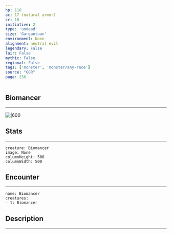 ```yaml
---
hp: 110
ac: 17 (natural armor)
cr: 10
initiative: 2
type: 'undead'    
size: 'Gargantuan'
environment: None
alignment: neutral evil
legendary: False
lair: False
mythic: False
regional: False
tags: ['monster', 'monster/any-race']
source: "GGR"
page: 256
---
```


## Biomancer
---

![|600](D:/Program%20Files/5e.tools/img/bestiary/GGR/Biomancer.jpg)

## Stats
---

```statblock
creature: Biomancer
image: None
columnHeight: 500
columnWidth: 500
```

## Encounter
---

```encounter-table
name: Biomancer
creatures:
- 1: Biomancer
```

## Description
---




